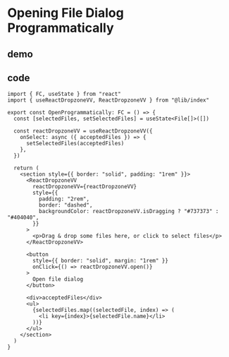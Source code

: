 # Opening File Dialog Programmatically

## demo

<div ref="el" />

<script setup>
import { createElement } from 'react'
import { createRoot } from 'react-dom/client'
import { ref, onMounted } from 'vue'
import { OpenProgrammatically } from './opening-file-dialog-programmatically/OpenProgrammatically'

const el = ref()
onMounted(() => {
  const root = createRoot(el.value)
  root.render(createElement(OpenProgrammatically, {}, null))
})
</script>

## code

```tsx
import { FC, useState } from "react"
import { useReactDropzoneVV, ReactDropzoneVV } from "@lib/index"

export const OpenProgrammatically: FC = () => {
  const [selectedFiles, setSelectedFiles] = useState<File[]>([])

  const reactDropzoneVV = useReactDropzoneVV({
    onSelect: async ({ acceptedFiles }) => {
      setSelectedFiles(acceptedFiles)
    },
  })

  return (
    <section style={{ border: "solid", padding: "1rem" }}>
      <ReactDropzoneVV
        reactDropzoneVV={reactDropzoneVV}
        style={{
          padding: "2rem",
          border: "dashed",
          backgroundColor: reactDropzoneVV.isDragging ? "#737373" : "#404040",
        }}
      >
        <p>Drag & drop some files here, or click to select files</p>
      </ReactDropzoneVV>

      <button
        style={{ border: "solid", margin: "1rem" }}
        onClick={() => reactDropzoneVV.open()}
      >
        Open file dialog
      </button>

      <div>acceptedFiles</div>
      <ul>
        {selectedFiles.map((selectedFile, index) => (
          <li key={index}>{selectedFile.name}</li>
        ))}
      </ul>
    </section>
  )
}
```
